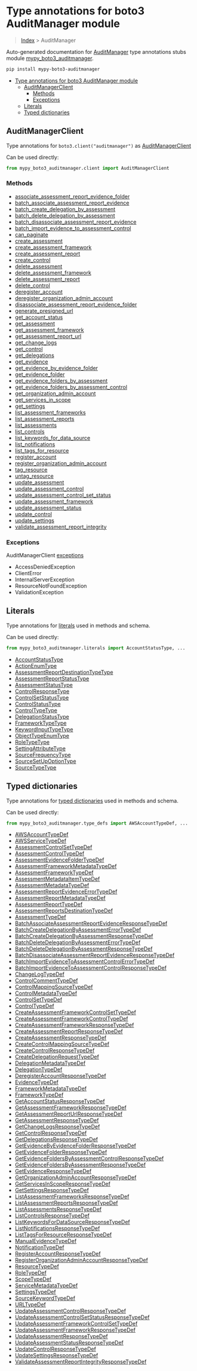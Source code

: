 # Type annotations for boto3 AuditManager module

> [Index](..) > AuditManager

Auto-generated documentation for
[AuditManager](https://boto3.amazonaws.com/v1/documentation/api/1.17.76/reference/services/auditmanager.html#AuditManager)
type annotations stubs module
[mypy_boto3_auditmanager](https://pypi.org/project/mypy-boto3-auditmanager/).

```bash
pip install mypy-boto3-auditmanager
```

- [Type annotations for boto3 AuditManager module](#type-annotations-for-boto3-auditmanager-module)
  - [AuditManagerClient](#auditmanagerclient)
    - [Methods](#methods)
    - [Exceptions](#exceptions)
  - [Literals](#literals)
  - [Typed dictionaries](#typed-dictionaries)

## AuditManagerClient

Type annotations for `boto3.client("auditmanager")` as
[AuditManagerClient](./client.md)

Can be used directly:

```python
from mypy_boto3_auditmanager.client import AuditManagerClient
```

### Methods

- [associate_assessment_report_evidence_folder](./client.md#associate_assessment_report_evidence_folder)
- [batch_associate_assessment_report_evidence](./client.md#batch_associate_assessment_report_evidence)
- [batch_create_delegation_by_assessment](./client.md#batch_create_delegation_by_assessment)
- [batch_delete_delegation_by_assessment](./client.md#batch_delete_delegation_by_assessment)
- [batch_disassociate_assessment_report_evidence](./client.md#batch_disassociate_assessment_report_evidence)
- [batch_import_evidence_to_assessment_control](./client.md#batch_import_evidence_to_assessment_control)
- [can_paginate](./client.md#can_paginate)
- [create_assessment](./client.md#create_assessment)
- [create_assessment_framework](./client.md#create_assessment_framework)
- [create_assessment_report](./client.md#create_assessment_report)
- [create_control](./client.md#create_control)
- [delete_assessment](./client.md#delete_assessment)
- [delete_assessment_framework](./client.md#delete_assessment_framework)
- [delete_assessment_report](./client.md#delete_assessment_report)
- [delete_control](./client.md#delete_control)
- [deregister_account](./client.md#deregister_account)
- [deregister_organization_admin_account](./client.md#deregister_organization_admin_account)
- [disassociate_assessment_report_evidence_folder](./client.md#disassociate_assessment_report_evidence_folder)
- [generate_presigned_url](./client.md#generate_presigned_url)
- [get_account_status](./client.md#get_account_status)
- [get_assessment](./client.md#get_assessment)
- [get_assessment_framework](./client.md#get_assessment_framework)
- [get_assessment_report_url](./client.md#get_assessment_report_url)
- [get_change_logs](./client.md#get_change_logs)
- [get_control](./client.md#get_control)
- [get_delegations](./client.md#get_delegations)
- [get_evidence](./client.md#get_evidence)
- [get_evidence_by_evidence_folder](./client.md#get_evidence_by_evidence_folder)
- [get_evidence_folder](./client.md#get_evidence_folder)
- [get_evidence_folders_by_assessment](./client.md#get_evidence_folders_by_assessment)
- [get_evidence_folders_by_assessment_control](./client.md#get_evidence_folders_by_assessment_control)
- [get_organization_admin_account](./client.md#get_organization_admin_account)
- [get_services_in_scope](./client.md#get_services_in_scope)
- [get_settings](./client.md#get_settings)
- [list_assessment_frameworks](./client.md#list_assessment_frameworks)
- [list_assessment_reports](./client.md#list_assessment_reports)
- [list_assessments](./client.md#list_assessments)
- [list_controls](./client.md#list_controls)
- [list_keywords_for_data_source](./client.md#list_keywords_for_data_source)
- [list_notifications](./client.md#list_notifications)
- [list_tags_for_resource](./client.md#list_tags_for_resource)
- [register_account](./client.md#register_account)
- [register_organization_admin_account](./client.md#register_organization_admin_account)
- [tag_resource](./client.md#tag_resource)
- [untag_resource](./client.md#untag_resource)
- [update_assessment](./client.md#update_assessment)
- [update_assessment_control](./client.md#update_assessment_control)
- [update_assessment_control_set_status](./client.md#update_assessment_control_set_status)
- [update_assessment_framework](./client.md#update_assessment_framework)
- [update_assessment_status](./client.md#update_assessment_status)
- [update_control](./client.md#update_control)
- [update_settings](./client.md#update_settings)
- [validate_assessment_report_integrity](./client.md#validate_assessment_report_integrity)

### Exceptions

AuditManagerClient [exceptions](./client.md#exceptions)

- AccessDeniedException
- ClientError
- InternalServerException
- ResourceNotFoundException
- ValidationException

## Literals

Type annotations for [literals](./literals.md) used in methods and schema.

Can be used directly:

```python
from mypy_boto3_auditmanager.literals import AccountStatusType, ...
```

- [AccountStatusType](./literals.md#accountstatustype)
- [ActionEnumType](./literals.md#actionenumtype)
- [AssessmentReportDestinationTypeType](./literals.md#assessmentreportdestinationtypetype)
- [AssessmentReportStatusType](./literals.md#assessmentreportstatustype)
- [AssessmentStatusType](./literals.md#assessmentstatustype)
- [ControlResponseType](./literals.md#controlresponsetype)
- [ControlSetStatusType](./literals.md#controlsetstatustype)
- [ControlStatusType](./literals.md#controlstatustype)
- [ControlTypeType](./literals.md#controltypetype)
- [DelegationStatusType](./literals.md#delegationstatustype)
- [FrameworkTypeType](./literals.md#frameworktypetype)
- [KeywordInputTypeType](./literals.md#keywordinputtypetype)
- [ObjectTypeEnumType](./literals.md#objecttypeenumtype)
- [RoleTypeType](./literals.md#roletypetype)
- [SettingAttributeType](./literals.md#settingattributetype)
- [SourceFrequencyType](./literals.md#sourcefrequencytype)
- [SourceSetUpOptionType](./literals.md#sourcesetupoptiontype)
- [SourceTypeType](./literals.md#sourcetypetype)

## Typed dictionaries

Type annotations for [typed dictionaries](./type_defs.md) used in methods and
schema.

Can be used directly:

```python
from mypy_boto3_auditmanager.type_defs import AWSAccountTypeDef, ...
```

- [AWSAccountTypeDef](./type_defs.md#awsaccounttypedef)
- [AWSServiceTypeDef](./type_defs.md#awsservicetypedef)
- [AssessmentControlSetTypeDef](./type_defs.md#assessmentcontrolsettypedef)
- [AssessmentControlTypeDef](./type_defs.md#assessmentcontroltypedef)
- [AssessmentEvidenceFolderTypeDef](./type_defs.md#assessmentevidencefoldertypedef)
- [AssessmentFrameworkMetadataTypeDef](./type_defs.md#assessmentframeworkmetadatatypedef)
- [AssessmentFrameworkTypeDef](./type_defs.md#assessmentframeworktypedef)
- [AssessmentMetadataItemTypeDef](./type_defs.md#assessmentmetadataitemtypedef)
- [AssessmentMetadataTypeDef](./type_defs.md#assessmentmetadatatypedef)
- [AssessmentReportEvidenceErrorTypeDef](./type_defs.md#assessmentreportevidenceerrortypedef)
- [AssessmentReportMetadataTypeDef](./type_defs.md#assessmentreportmetadatatypedef)
- [AssessmentReportTypeDef](./type_defs.md#assessmentreporttypedef)
- [AssessmentReportsDestinationTypeDef](./type_defs.md#assessmentreportsdestinationtypedef)
- [AssessmentTypeDef](./type_defs.md#assessmenttypedef)
- [BatchAssociateAssessmentReportEvidenceResponseTypeDef](./type_defs.md#batchassociateassessmentreportevidenceresponsetypedef)
- [BatchCreateDelegationByAssessmentErrorTypeDef](./type_defs.md#batchcreatedelegationbyassessmenterrortypedef)
- [BatchCreateDelegationByAssessmentResponseTypeDef](./type_defs.md#batchcreatedelegationbyassessmentresponsetypedef)
- [BatchDeleteDelegationByAssessmentErrorTypeDef](./type_defs.md#batchdeletedelegationbyassessmenterrortypedef)
- [BatchDeleteDelegationByAssessmentResponseTypeDef](./type_defs.md#batchdeletedelegationbyassessmentresponsetypedef)
- [BatchDisassociateAssessmentReportEvidenceResponseTypeDef](./type_defs.md#batchdisassociateassessmentreportevidenceresponsetypedef)
- [BatchImportEvidenceToAssessmentControlErrorTypeDef](./type_defs.md#batchimportevidencetoassessmentcontrolerrortypedef)
- [BatchImportEvidenceToAssessmentControlResponseTypeDef](./type_defs.md#batchimportevidencetoassessmentcontrolresponsetypedef)
- [ChangeLogTypeDef](./type_defs.md#changelogtypedef)
- [ControlCommentTypeDef](./type_defs.md#controlcommenttypedef)
- [ControlMappingSourceTypeDef](./type_defs.md#controlmappingsourcetypedef)
- [ControlMetadataTypeDef](./type_defs.md#controlmetadatatypedef)
- [ControlSetTypeDef](./type_defs.md#controlsettypedef)
- [ControlTypeDef](./type_defs.md#controltypedef)
- [CreateAssessmentFrameworkControlSetTypeDef](./type_defs.md#createassessmentframeworkcontrolsettypedef)
- [CreateAssessmentFrameworkControlTypeDef](./type_defs.md#createassessmentframeworkcontroltypedef)
- [CreateAssessmentFrameworkResponseTypeDef](./type_defs.md#createassessmentframeworkresponsetypedef)
- [CreateAssessmentReportResponseTypeDef](./type_defs.md#createassessmentreportresponsetypedef)
- [CreateAssessmentResponseTypeDef](./type_defs.md#createassessmentresponsetypedef)
- [CreateControlMappingSourceTypeDef](./type_defs.md#createcontrolmappingsourcetypedef)
- [CreateControlResponseTypeDef](./type_defs.md#createcontrolresponsetypedef)
- [CreateDelegationRequestTypeDef](./type_defs.md#createdelegationrequesttypedef)
- [DelegationMetadataTypeDef](./type_defs.md#delegationmetadatatypedef)
- [DelegationTypeDef](./type_defs.md#delegationtypedef)
- [DeregisterAccountResponseTypeDef](./type_defs.md#deregisteraccountresponsetypedef)
- [EvidenceTypeDef](./type_defs.md#evidencetypedef)
- [FrameworkMetadataTypeDef](./type_defs.md#frameworkmetadatatypedef)
- [FrameworkTypeDef](./type_defs.md#frameworktypedef)
- [GetAccountStatusResponseTypeDef](./type_defs.md#getaccountstatusresponsetypedef)
- [GetAssessmentFrameworkResponseTypeDef](./type_defs.md#getassessmentframeworkresponsetypedef)
- [GetAssessmentReportUrlResponseTypeDef](./type_defs.md#getassessmentreporturlresponsetypedef)
- [GetAssessmentResponseTypeDef](./type_defs.md#getassessmentresponsetypedef)
- [GetChangeLogsResponseTypeDef](./type_defs.md#getchangelogsresponsetypedef)
- [GetControlResponseTypeDef](./type_defs.md#getcontrolresponsetypedef)
- [GetDelegationsResponseTypeDef](./type_defs.md#getdelegationsresponsetypedef)
- [GetEvidenceByEvidenceFolderResponseTypeDef](./type_defs.md#getevidencebyevidencefolderresponsetypedef)
- [GetEvidenceFolderResponseTypeDef](./type_defs.md#getevidencefolderresponsetypedef)
- [GetEvidenceFoldersByAssessmentControlResponseTypeDef](./type_defs.md#getevidencefoldersbyassessmentcontrolresponsetypedef)
- [GetEvidenceFoldersByAssessmentResponseTypeDef](./type_defs.md#getevidencefoldersbyassessmentresponsetypedef)
- [GetEvidenceResponseTypeDef](./type_defs.md#getevidenceresponsetypedef)
- [GetOrganizationAdminAccountResponseTypeDef](./type_defs.md#getorganizationadminaccountresponsetypedef)
- [GetServicesInScopeResponseTypeDef](./type_defs.md#getservicesinscoperesponsetypedef)
- [GetSettingsResponseTypeDef](./type_defs.md#getsettingsresponsetypedef)
- [ListAssessmentFrameworksResponseTypeDef](./type_defs.md#listassessmentframeworksresponsetypedef)
- [ListAssessmentReportsResponseTypeDef](./type_defs.md#listassessmentreportsresponsetypedef)
- [ListAssessmentsResponseTypeDef](./type_defs.md#listassessmentsresponsetypedef)
- [ListControlsResponseTypeDef](./type_defs.md#listcontrolsresponsetypedef)
- [ListKeywordsForDataSourceResponseTypeDef](./type_defs.md#listkeywordsfordatasourceresponsetypedef)
- [ListNotificationsResponseTypeDef](./type_defs.md#listnotificationsresponsetypedef)
- [ListTagsForResourceResponseTypeDef](./type_defs.md#listtagsforresourceresponsetypedef)
- [ManualEvidenceTypeDef](./type_defs.md#manualevidencetypedef)
- [NotificationTypeDef](./type_defs.md#notificationtypedef)
- [RegisterAccountResponseTypeDef](./type_defs.md#registeraccountresponsetypedef)
- [RegisterOrganizationAdminAccountResponseTypeDef](./type_defs.md#registerorganizationadminaccountresponsetypedef)
- [ResourceTypeDef](./type_defs.md#resourcetypedef)
- [RoleTypeDef](./type_defs.md#roletypedef)
- [ScopeTypeDef](./type_defs.md#scopetypedef)
- [ServiceMetadataTypeDef](./type_defs.md#servicemetadatatypedef)
- [SettingsTypeDef](./type_defs.md#settingstypedef)
- [SourceKeywordTypeDef](./type_defs.md#sourcekeywordtypedef)
- [URLTypeDef](./type_defs.md#urltypedef)
- [UpdateAssessmentControlResponseTypeDef](./type_defs.md#updateassessmentcontrolresponsetypedef)
- [UpdateAssessmentControlSetStatusResponseTypeDef](./type_defs.md#updateassessmentcontrolsetstatusresponsetypedef)
- [UpdateAssessmentFrameworkControlSetTypeDef](./type_defs.md#updateassessmentframeworkcontrolsettypedef)
- [UpdateAssessmentFrameworkResponseTypeDef](./type_defs.md#updateassessmentframeworkresponsetypedef)
- [UpdateAssessmentResponseTypeDef](./type_defs.md#updateassessmentresponsetypedef)
- [UpdateAssessmentStatusResponseTypeDef](./type_defs.md#updateassessmentstatusresponsetypedef)
- [UpdateControlResponseTypeDef](./type_defs.md#updatecontrolresponsetypedef)
- [UpdateSettingsResponseTypeDef](./type_defs.md#updatesettingsresponsetypedef)
- [ValidateAssessmentReportIntegrityResponseTypeDef](./type_defs.md#validateassessmentreportintegrityresponsetypedef)
